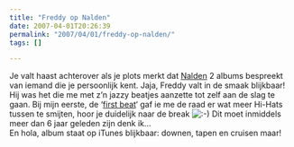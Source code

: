 ```yaml
---
title: "Freddy op Nalden"
date: 2007-04-01T20:26:39
permalink: "2007/04/01/freddy-op-nalden/"
tags: []

---
```

Je valt haast achterover als je plots merkt dat [Nalden](http://www.nalden.net/comments.php?id=932_0_1_0_C "http://www.nalden.net/comments.php?id=932_0_1_0_C") 2 albums bespreekt van iemand die je persoonlijk kent. Jaja, Freddy valt in de smaak blijkbaar! Hij was het die me met z’n jazzy beatjes aanzette tot zelf aan de slag te gaan. Bij mijn eerste, de ‘[first beat](http://www.donebysimon.be/first.mp3 "first beat")‘ gaf ie me de raad er wat meer Hi-Hats tussen te smijten, hoor je duidelijk naar de break ![:-)](http://www.donebysimon.be/blog/wp-includes/images/smilies/icon_smile.gif) Dit moet inmiddels meer dan 6 jaar geleden zijn denk ik…  
En hola, album staat op iTunes blijkbaar: downen, tapen en cruisen maar!
